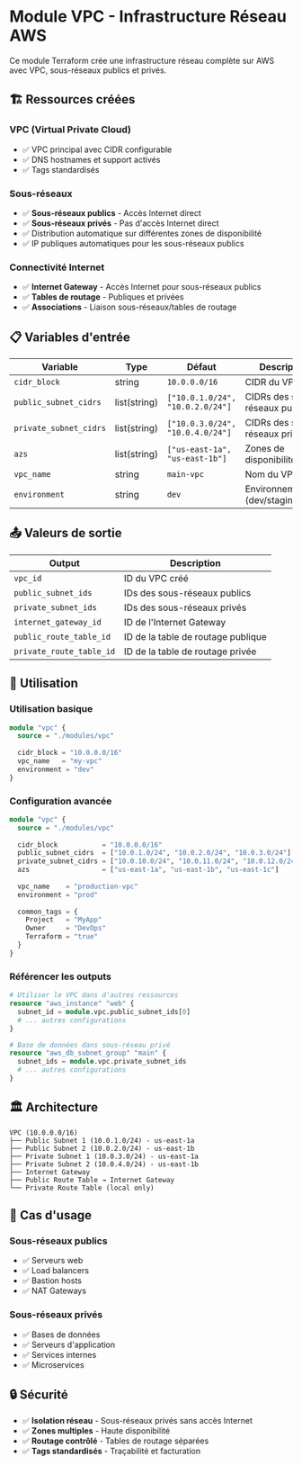 # Module VPC - Infrastructure Réseau AWS

Ce module Terraform crée une infrastructure réseau complète sur AWS avec VPC, sous-réseaux publics et privés.

## 🏗️ Ressources créées

### **VPC (Virtual Private Cloud)**
- ✅ VPC principal avec CIDR configurable
- ✅ DNS hostnames et support activés
- ✅ Tags standardisés

### **Sous-réseaux**
- ✅ **Sous-réseaux publics** - Accès Internet direct
- ✅ **Sous-réseaux privés** - Pas d'accès Internet direct
- ✅ Distribution automatique sur différentes zones de disponibilité
- ✅ IP publiques automatiques pour les sous-réseaux publics

### **Connectivité Internet**
- ✅ **Internet Gateway** - Accès Internet pour sous-réseaux publics
- ✅ **Tables de routage** - Publiques et privées
- ✅ **Associations** - Liaison sous-réseaux/tables de routage

## 📋 Variables d'entrée

| Variable | Type | Défaut | Description |
|----------|------|--------|-------------|
| `cidr_block` | string | `10.0.0.0/16` | CIDR du VPC |
| `public_subnet_cidrs` | list(string) | `["10.0.1.0/24", "10.0.2.0/24"]` | CIDRs des sous-réseaux publics |
| `private_subnet_cidrs` | list(string) | `["10.0.3.0/24", "10.0.4.0/24"]` | CIDRs des sous-réseaux privés |
| `azs` | list(string) | `["us-east-1a", "us-east-1b"]` | Zones de disponibilité |
| `vpc_name` | string | `main-vpc` | Nom du VPC |
| `environment` | string | `dev` | Environnement (dev/staging/prod) |

## 📤 Valeurs de sortie

| Output | Description |
|--------|-------------|
| `vpc_id` | ID du VPC créé |
| `public_subnet_ids` | IDs des sous-réseaux publics |
| `private_subnet_ids` | IDs des sous-réseaux privés |
| `internet_gateway_id` | ID de l'Internet Gateway |
| `public_route_table_id` | ID de la table de routage publique |
| `private_route_table_id` | ID de la table de routage privée |

## 🚀 Utilisation

### **Utilisation basique**
```terraform
module "vpc" {
  source = "./modules/vpc"
  
  cidr_block = "10.0.0.0/16"
  vpc_name   = "my-vpc"
  environment = "dev"
}
```

### **Configuration avancée**
```terraform
module "vpc" {
  source = "./modules/vpc"
  
  cidr_block           = "10.0.0.0/16"
  public_subnet_cidrs  = ["10.0.1.0/24", "10.0.2.0/24", "10.0.3.0/24"]
  private_subnet_cidrs = ["10.0.10.0/24", "10.0.11.0/24", "10.0.12.0/24"]
  azs                  = ["us-east-1a", "us-east-1b", "us-east-1c"]
  
  vpc_name    = "production-vpc"
  environment = "prod"
  
  common_tags = {
    Project   = "MyApp"
    Owner     = "DevOps"
    Terraform = "true"
  }
}
```

### **Référencer les outputs**
```terraform
# Utiliser le VPC dans d'autres ressources
resource "aws_instance" "web" {
  subnet_id = module.vpc.public_subnet_ids[0]
  # ... autres configurations
}

# Base de données dans sous-réseau privé
resource "aws_db_subnet_group" "main" {
  subnet_ids = module.vpc.private_subnet_ids
  # ... autres configurations
}
```

## 🏛️ Architecture

```
VPC (10.0.0.0/16)
├── Public Subnet 1 (10.0.1.0/24) - us-east-1a
├── Public Subnet 2 (10.0.2.0/24) - us-east-1b
├── Private Subnet 1 (10.0.3.0/24) - us-east-1a
├── Private Subnet 2 (10.0.4.0/24) - us-east-1b
├── Internet Gateway
├── Public Route Table → Internet Gateway
└── Private Route Table (local only)
```

## 🎯 Cas d'usage

### **Sous-réseaux publics**
- ✅ Serveurs web
- ✅ Load balancers
- ✅ Bastion hosts
- ✅ NAT Gateways

### **Sous-réseaux privés**
- ✅ Bases de données
- ✅ Serveurs d'application
- ✅ Services internes
- ✅ Microservices

## 🔒 Sécurité

- ✅ **Isolation réseau** - Sous-réseaux privés sans accès Internet
- ✅ **Zones multiples** - Haute disponibilité
- ✅ **Routage contrôlé** - Tables de routage séparées
- ✅ **Tags standardisés** - Traçabilité et facturation
